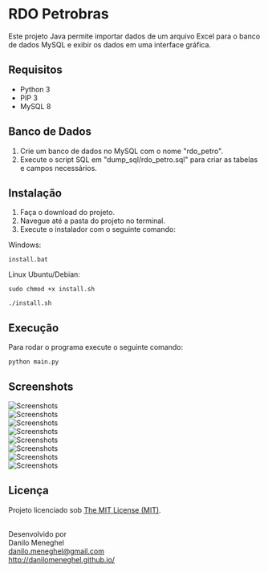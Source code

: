 # RDO Petrobras

Este projeto Java permite importar dados de um arquivo Excel para o banco de dados MySQL e exibir os dados em uma interface gráfica.

## Requisitos

- Python 3
- PIP 3
- MySQL 8

## Banco de Dados

1. Crie um banco de dados no MySQL com o nome "rdo_petro".
2. Execute o script SQL em "dump_sql/rdo_petro.sql" para criar as tabelas e campos necessários.

## Instalação

1. Faça o download do projeto.
2. Navegue até a pasta do projeto no terminal.
3. Execute o instalador com o seguinte comando:

Windows:

```
install.bat
```

Linux Ubuntu/Debian:

```
sudo chmod +x install.sh
    
./install.sh
```

## Execução

Para rodar o programa execute o seguinte comando:

```
python main.py
```

## Screenshots

![Screenshots](screenshots/screenshot01.png) <br>
![Screenshots](screenshots/screenshot02.png) <br>
![Screenshots](screenshots/screenshot03.png) <br>
![Screenshots](screenshots/screenshot04.png) <br>
![Screenshots](screenshots/screenshot05.png) <br>
![Screenshots](screenshots/screenshot06.png) <br>
![Screenshots](screenshots/screenshot07.png) <br>
![Screenshots](screenshots/screenshot08.png) <br>

## Licença

Projeto licenciado sob <a href="LICENSE">The MIT License (MIT)</a>.<br><br>


Desenvolvido por<br>
Danilo Meneghel<br>
danilo.meneghel@gmail.com<br>
http://danilomeneghel.github.io/<br>
